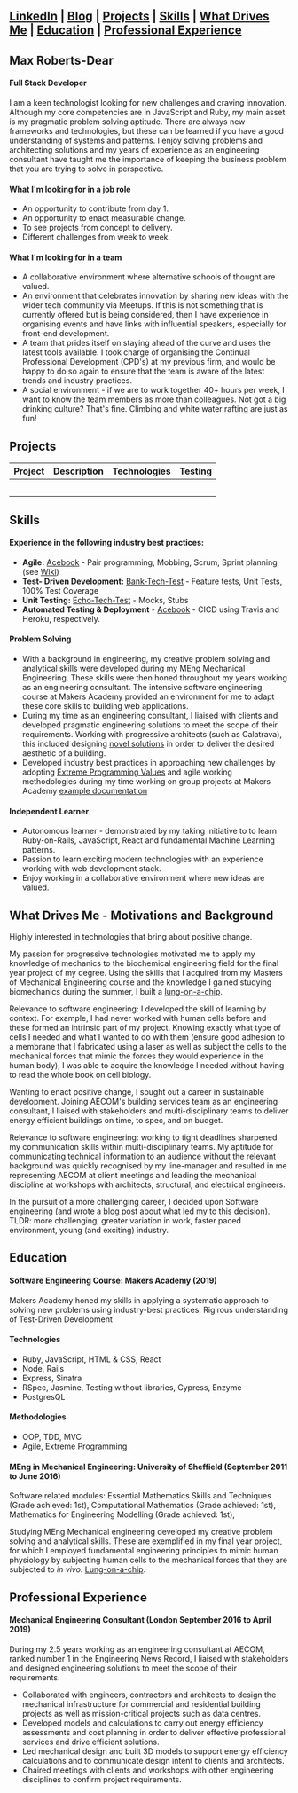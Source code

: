 [LinkedIn](LINK) | [Blog](LINK) | [Projects](#githubProjects) | [Skills](#skills) | [What Drives Me](#drivers) | [Education](#education) | [Professional Experience](#professionalExperience) 
---

## Max Roberts-Dear

#### Full Stack Developer

I am a keen technologist looking for new challenges and craving innovation. Although my core competencies are in JavaScript and Ruby, my main asset is my pragmatic problem solving aptitude. There are always new frameworks and technologies, but these can be learned if you have a good understanding of systems and patterns. I enjoy solving problems and architecting solutions and my years of experience as an engineering consultant have taught me the importance of keeping the business problem that you are trying to solve in perspective.

#### What I'm looking for in a job role

* An opportunity to contribute from day 1. 
* An opportunity to enact measurable change.
* To see projects from concept to delivery.
* Different challenges from week to week.

#### What I'm looking for in a team

* A collaborative environment where alternative schools of thought are valued.
* An environment that celebrates innovation by sharing new ideas with the wider tech community via Meetups. If this is not something that is currently offered but is being considered, then I have experience in organising events and have links with influential speakers, especially for front-end development. 
* A team that prides itself on staying ahead of the curve and uses the latest tools available. I took charge of organising the Continual Professional Development (CPD's) at my previous firm, and would be happy to do so again to ensure that the team is aware of the latest trends and industry practices. 
* A social environment - if we are to work together 40+ hours per week, I want to know the team members as more than colleagues. Not got a big drinking culture? That's fine. Climbing and white water rafting are just as fun!

## <a name = "githubProjects">Projects</a>

| Project     | Description | Technologies | Testing |
|-------------|:-------------:|:------------:| :------------:|
| | | | | 
| | | | |
| | | | |
| | | | |
| | | | |


## <a name = "skills">Skills</a>

#### Experience in the following industry best practices:

- **Agile:** [Acebook](https://github.com/MaxRobertsDear/acebook-Isambard) - Pair programming, Mobbing, Scrum, Sprint planning (see [Wiki](https://github.com/MaxRobertsDear/acebook-Isambard/wiki))
- **Test- Driven Development:** [Bank-Tech-Test](LINK) - Feature tests, Unit Tests, 100% Test Coverage
- **Unit Testing:** [Echo-Tech-Test](LINK) - Mocks, Stubs
- **Automated Testing & Deployment**  - [Acebook](https://github.com/MaxRobertsDear/acebook-Isambard) - CICD using Travis and Heroku, respectively.

#### Problem Solving
- With a background in engineering, my creative problem solving and analytical skills were developed during my MEng Mechanical Engineering. These skills were then honed throughout my years working as an engineering consultant. The intensive software engineering course at Makers Academy provided an environment for me to adapt these core skills to building web applications. 
- During my time as an engineering consultant, I liaised with clients and developed pragmatic engineering solutions to meet the scope of their requirements. Working with progressive architects (such as Calatrava), this included designing [novel solutions](https://www.greenwichpeninsula.co.uk/whats-on/the-peninsulist/peninsula-place/) in order to deliver the desired aesthetic of a building. 
- Developed industry best practices in approaching new challenges by adopting [Extreme Programming Values](http://www.extremeprogramming.org/values.html) and agile working methodologies during my time working on group projects at Makers Academy [example documentation](https://github.com/MaxRobertsDear/acebook-Isambard/wiki) 

#### Independent Learner
- Autonomous learner - demonstrated by my taking initiative to to learn Ruby-on-Rails, JavaScript, React and fundamental Machine Learning patterns.
- Passion to learn exciting modern technologies with an experience working with web development stack.
- Enjoy working in a collaborative environment where new ideas are valued.

## <a name = "drivers">What Drives Me - Motivations and Background</a> 

Highly interested in technologies that bring about positive change. 

My passion for progressive technologies motivated me to apply my knowledge of mechanics to the biochemical engineering field for the final year project of my degree. Using the skills that I acquired from my Masters of Mechanical Engineering course and the knowledge I gained studying biomechanics during the summer, I built a [lung-on-a-chip](LINK).

Relevance to software engineering: I developed the skill of learning by context. For example, I had never worked with human cells before and these formed an intrinsic part of my project. Knowing exactly what type of cells I needed and what I wanted to do with them (ensure good adhesion to a membrane that I fabricated using a laser as well as subject the cells to the mechanical forces that mimic the forces they would experience in the human body), I was able to acquire the knowledge I needed without having to read the whole book on cell biology. 

Wanting to enact positive change, I sought out a career in sustainable development. Joining AECOM's building services team as an engineering consultant, I liaised with stakeholders and multi-disciplinary teams to deliver energy efficient buildings on time, to spec, and on budget.

Relevance to software engineering: working to tight deadlines sharpened my communication skills within multi-disciplinary teams. My aptitude for communicating technical information to an audience without the relevant background was quickly recognised by my line-manager and resulted in me representing AECOM at client meetings and leading the mechanical discipline at workshops with architects, structural, and electrical engineers. 

In the pursuit of a more challenging career, I decided upon Software engineering (and wrote a [blog post](LINK) about what led my to this decision). TLDR: more challenging, greater variation in work, faster paced environment, young (and exciting) industry.

## <a name = "education">Education</a>


#### Software Engineering Course: Makers Academy (2019)

Makers Academy honed my skills in applying a systematic approach to solving new problems using industry-best practices.
Rigirous understanding of Test-Driven Development

#### Technologies

- Ruby, JavaScript, HTML & CSS, React
- Node, Rails
- Express, Sinatra
- RSpec, Jasmine, Testing without libraries, Cypress, Enzyme
- PostgresQL

#### Methodologies

- OOP, TDD, MVC
- Agile, Extreme Programming

#### MEng in Mechanical Engineering: University of Sheffield (September 2011 to June 2016)
Software related modules: Essential Mathematics Skills and Techniques (Grade achieved: 1st), Computational Mathematics (Grade achieved: 1st), Mathematics for Engineering Modelling (Grade achieved: 1st), 

Studying MEng Mechanical engineering developed my creative problem solving and analytical skills. These are exemplified in my final year project, for which I employed fundamental engineering principles to mimic human physiology by subjecting human cells to the mechanical forces that they are subjected to *in vivo*. [Lung-on-a-chip](Link).

## <a name = "professionalExperience">Professional Experience</a>

#### Mechanical Engineering Consultant (London September 2016 to April 2019)
During my 2.5 years working as an engineering consultant at AECOM, ranked number 1 in the Engineering News Record, I liaised with stakeholders and designed engineering solutions to meet the scope of their requirements.

- Collaborated with engineers, contractors and architects to design the mechanical infrastructure for commercial and residential building projects as well as mission-critical projects such as data centres.
- Developed models and calculations to carry out energy efficiency assessments and cost planning in order to deliver effective professional services and drive efficient solutions.
- Led mechanical design and built 3D models to support energy efficiency calculations and to communicate design intent to clients and architects.
- Chaired meetings with clients and workshops with other engineering disciplines to confirm project requirements.
